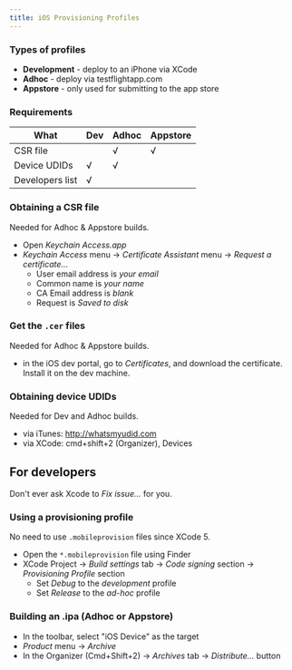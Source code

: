```yaml
---
title: iOS Provisioning Profiles
---
```


### Types of profiles

 * __Development__ - deploy to an iPhone via XCode
 * __Adhoc__ - deploy via testflightapp.com
 * __Appstore__ - only used for submitting to the app store

### Requirements

| What            | Dev | Adhoc | Appstore |
|-----------------|-----|-------|----------|
| CSR file        |     | √     | √        |
| Device UDIDs    | √   | √     |          |
| Developers list | √   |       |          |

### Obtaining a CSR file

Needed for Adhoc & Appstore builds.

 * Open *Keychain Access.app*
 * *Keychain Access* menu -> *Certificate Assistant* menu -> *Request a 
 certificate...*
   * User email address is *your email*
   * Common name is *your name*
   * CA Email address is *blank*
   * Request is *Saved to disk*

### Get the `.cer` files

Needed for Adhoc & Appstore builds.

 * in the iOS dev portal, go to *Certificates*, and download the certificate.  
 Install it on the dev machine.

### Obtaining device UDIDs

Needed for Dev and Adhoc builds.

 * via iTunes: http://whatsmyudid.com
 * via XCode: cmd+shift+2 (Organizer), Devices

For developers
--------------

Don't ever ask Xcode to *Fix issue...* for you.

### Using a provisioning profile

No need to use `.mobileprovision` files since XCode 5.

 * Open the `*.mobileprovision` file using Finder
 * XCode Project -> *Build settings* tab -> *Code signing* section -> 
 *Provisioning Profile* section
   * Set *Debug* to the *development* profile
   * Set *Release* to the *ad-hoc* profile

### Building an .ipa (Adhoc or Appstore)

  * In the toolbar, select "iOS Device" as the target
  * *Product* menu -> *Archive*
  * In the Organizer (Cmd+Shift+2) -> *Archives* tab -> *Distribute...* button
